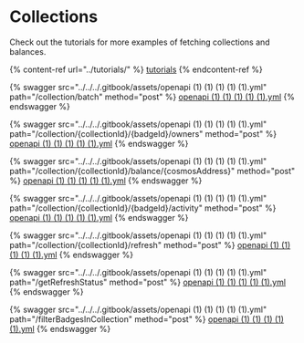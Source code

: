 # Collections

Check out the tutorials for more examples of fetching collections and balances.

{% content-ref url="../tutorials/" %}
[tutorials](../tutorials/)
{% endcontent-ref %}



{% swagger src="../../../.gitbook/assets/openapi (1) (1) (1) (1) (1).yml" path="/collection/batch" method="post" %}
[openapi (1) (1) (1) (1) (1).yml](<../../../.gitbook/assets/openapi (1) (1) (1) (1) (1).yml>)
{% endswagger %}

{% swagger src="../../../.gitbook/assets/openapi (1) (1) (1) (1) (1).yml" path="/collection/{collectionId}/{badgeId}/owners" method="post" %}
[openapi (1) (1) (1) (1) (1).yml](<../../../.gitbook/assets/openapi (1) (1) (1) (1) (1).yml>)
{% endswagger %}

{% swagger src="../../../.gitbook/assets/openapi (1) (1) (1) (1) (1).yml" path="/collection/{collectionId}/balance/{cosmosAddress}" method="post" %}
[openapi (1) (1) (1) (1) (1).yml](<../../../.gitbook/assets/openapi (1) (1) (1) (1) (1).yml>)
{% endswagger %}

{% swagger src="../../../.gitbook/assets/openapi (1) (1) (1) (1) (1).yml" path="/collection/{collectionId}/{badgeId}/activity" method="post" %}
[openapi (1) (1) (1) (1) (1).yml](<../../../.gitbook/assets/openapi (1) (1) (1) (1) (1).yml>)
{% endswagger %}

{% swagger src="../../../.gitbook/assets/openapi (1) (1) (1) (1) (1).yml" path="/collection/{collectionId}/refresh" method="post" %}
[openapi (1) (1) (1) (1) (1).yml](<../../../.gitbook/assets/openapi (1) (1) (1) (1) (1).yml>)
{% endswagger %}

{% swagger src="../../../.gitbook/assets/openapi (1) (1) (1) (1) (1).yml" path="/getRefreshStatus" method="post" %}
[openapi (1) (1) (1) (1) (1).yml](<../../../.gitbook/assets/openapi (1) (1) (1) (1) (1).yml>)
{% endswagger %}

{% swagger src="../../../.gitbook/assets/openapi (1) (1) (1) (1) (1).yml" path="/filterBadgesInCollection" method="post" %}
[openapi (1) (1) (1) (1) (1).yml](<../../../.gitbook/assets/openapi (1) (1) (1) (1) (1).yml>)
{% endswagger %}
